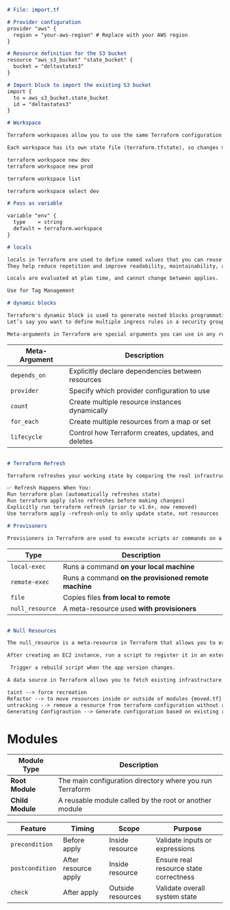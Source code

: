 ```markdown
# File: import.tf

# Provider configuration
provider "aws" {
  region = "your-aws-region" # Replace with your AWS region
}

# Resource definition for the S3 bucket
resource "aws_s3_bucket" "state_bucket" {
  bucket = "deltastates3"
}

# Import block to import the existing S3 bucket
import {
  to = aws_s3_bucket.state_bucket
  id = "deltastates3"
}

# Workspace

Terraform workspaces allow you to use the same Terraform configuration to manage multiple environments or copies of infrastructure, like dev, staging, and prod.

Each workspace has its own state file (terraform.tfstate), so changes made in one workspace don’t affect the others.

terraform workspace new dev
terraform workspace new prod

terraform workspace list

terraform workspace select dev

# Pass as variable

variable "env" {
  type    = string
  default = terraform.workspace
}

# locals

locals in Terraform are used to define named values that you can reuse throughout your configuration.
They help reduce repetition and improve readability, maintainability, and logic abstraction

Locals are evaluated at plan time, and cannot change between applies.

Use for Tag Management

# dynamic blocks

Terraform's dynamic block is used to generate nested blocks programmatically based on loops or conditions—especially when the number or content of nested blocks isn't fixed.
Let’s say you want to define multiple ingress rules in a security group dynamically based on a list of CIDRs or ports.

Meta-arguments in Terraform are special arguments you can use in any resource block to change its behavior.
```

| Meta-Argument | Description                                         |
| ------------- | --------------------------------------------------- |
| `depends_on`  | Explicitly declare dependencies between resources   |
| `provider`    | Specify which provider configuration to use         |
| `count`       | Create multiple resource instances dynamically      |
| `for_each`    | Create multiple resources from a map or set         |
| `lifecycle`   | Control how Terraform creates, updates, and deletes |

```markdown

# Terraform Refresh

Terraform refreshes your working state by comparing the real infrastructure with what’s stored in your terraform.tfstate file.

✅ Refresh Happens When You:
Run terraform plan (automatically refreshes state)
Run terraform apply (also refreshes before making changes)
Explicitly run terraform refresh (prior to v1.6+, now removed)
Use terraform apply -refresh-only to only update state, not resources

# Provisoners

Provisioners in Terraform are used to execute scripts or commands on a local machine or on a remote resource after it's created. They're mainly used for bootstrapping, configuration, or custom post-deployment actions.
```

| Type            | Description                                          |
| --------------- | ---------------------------------------------------- |
| `local-exec`    | Runs a command **on your local machine**             |
| `remote-exec`   | Runs a command **on the provisioned remote machine** |
| `file`          | Copies files **from local to remote**                |
| `null_resource` | A meta-resource used **with provisioners**           |

```markdown

# Null Resources 

The null_resource is a meta-resource in Terraform that allows you to execute scripts or actions without managing actual infrastructure.

After creating an EC2 instance, run a script to register it in an external CMDB or monitoring tool.

 Trigger a rebuild script when the app version changes.

A data source in Terraform allows you to fetch existing infrastructure details from a provider (like AWS, Azure, GCP, etc.) without managing it.

taint --> force recreation 
Refactor --> to move resources inside or outside of modules {moved.tf}
untracking --> remove a resource from terraform configuration without actually destroying that resource
Generating Configraution --> Generate configuration based on existing resources 

```

 # Modules

 | Module Type      | Description                                              |
| ---------------- | -------------------------------------------------------- |
| **Root Module**  | The main configuration directory where you run Terraform |
| **Child Module** | A reusable module called by the root or another module   |


| Feature         | Timing               | Scope             | Purpose                                |
| --------------- | -------------------- | ----------------- | -------------------------------------- |
| `precondition`  | Before apply         | Inside resource   | Validate inputs or expressions         |
| `postcondition` | After resource apply | Inside resource   | Ensure real resource state correctness |
| `check`         | After apply          | Outside resources | Validate overall system state          |


